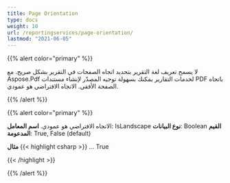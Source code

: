 ```yaml
---
title: Page Orientation
type: docs
weight: 10
url: /reportingservices/page-orientation/
lastmod: "2021-06-05"
---
```


{{% alert color="primary" %}}

لا يسمح تعريف لغة التقرير بتحديد اتجاه الصفحات في التقرير بشكل صريح. مع Aspose.Pdf لخدمات التقارير يمكنك بسهولة توجيه المصدّر لإنشاء مستندات PDF باتجاه الصفحة الأفقي. الاتجاه الافتراضي هو عمودي.

{{% /alert %}}

{{% alert color="primary" %}}

الاتجاه الافتراضي هو عمودي.
**اسم المعامل**: IsLandscape
**نوع البيانات**: Boolean
**القيم المدعومة**: True, False (default)

**مثال**
{{< highlight csharp >}}
<Render>
…
    <Extension Name="APPDF" Type="Aspose.Pdf.ReportingServices.Renderer,Aspose.Pdf.ReportingServices">
    <Configuration>
    <IsLandscape>True</IsLandscape>
    </Configuration>
    </Extension>
</Render>

{{< /highlight >}}

{{% /alert %}}